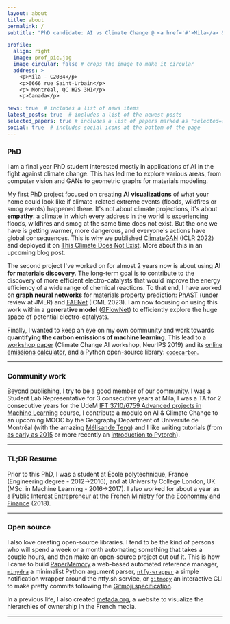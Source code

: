 ```yaml
---
layout: about
title: about
permalink: /
subtitle: "PhD candidate: AI vs Climate Change @ <a href='#'>Mila</a> & <a href='#'>Université de Montréal</a><br/>Supervised by Prof. <a href='#'>Yoshua Bengio</a>"

profile:
  align: right
  image: prof_pic.jpg
  image_circular: false # crops the image to make it circular
  address: >
    <p>Mila - C2084</p>
    <p>6666 rue Saint-Urbain</p>
    <p> Montréal, QC H2S 3H1</p>
    <p>Canada</p>

news: true  # includes a list of news items
latest_posts: true  # includes a list of the newest posts
selected_papers: true # includes a list of papers marked as "selected={true}"
social: true  # includes social icons at the bottom of the page
---
```


### PhD

I am a final year PhD student interested mostly in applications of AI in the fight against climate change. This has led me to explore various areas, from computer vision and GANs to geometric graphs for materials modeling.

My first PhD project focused on creating **AI visualizations** of what your home could look like if climate-related extreme events (floods, wildfires or smog events) happened there. It's not about climate projections, it's about **empathy**: a climate in which every address in the world is experiencing floods, wildfires and smog at the same time does not exist. But the one we have is getting warmer, more dangerous, and everyone's actions have global consequences. This is why we published [ClimateGAN](https://arxiv.org/abs/2110.02871v1) (ICLR 2022) and deployed it on [This Climate Does Not Exist](https://thisclimatedoesnotexist.com). More about this in an upcoming blog post.

The second project I've worked on for almost 2 years now is about using **AI for materials discovery**. The long-term goal is to contribute to the discovery of more efficient electro-catalysts that would improve the energy efficiency of a wide range of chemical reactions. To that end, I have worked on **graph neural networks** for materials property prediction: [PhAST](https://arxiv.org/abs/2211.12020) (under review at JMLR) and [FAENet](https://arxiv.org/abs/2305.05577v1) (ICML 2023). I am now focusing on using this work within a **generative model** ([GFlowNet](https://milayb.notion.site/The-GFlowNet-Tutorial-95434ef0e2d94c24aab90e69b30be9b3)) to efficiently explore the huge space of potential electro-catalysts.

Finally, I wanted to keep an eye on my own community and work towards **quantifying the carbon emissions of machine learning**. This lead to a [workshop paper](https://arxiv.org/abs/1910.09700) (Climate Change AI workshop, NeurIPS 2019) and its [online emissions calculator](https://mlco2.github.io/impact/), and a Python open-source library: [`codecarbon`](https://github.com/mlco2/codecarbon).

---

### Community work

Beyond publishing, I try to be a good member of our community. I was a Student Lab Representative for 3 consecutive years at Mila, I was a TA for 2 consecutive years for the UdeM [IFT 3710/6759 Advanced projects in Machine Learning](https://alexhernandezgarcia.github.io/teaching/mlprojects23/) course, I contribute a module on AI & Climate Change to an upcoming MOOC by the Geography Department of Université de Montréal (with the amazing [Mélisande Teng](https://melisandeteng.github.io/)) and I like writing tutorials (from [as early as 2015](https://github.com/vict0rsch/deep_learning) or more recently an [introduction to Pytorch](https://github.com/vict0rsch/pytorch-tutorial)).

---

### TL;DR Resume

Prior to this PhD, I was a student at École polytechnique, France (Engineering degree - 2012→2016), and at University College London, UK (MSc. in Machine Learning - 2016→2017). I also worked for about a year as a [Public Interest Entrepreneur](https://eig.etalab.gouv.fr/) at the [French Ministry for the Econommy and Finance](https://eig.etalab.gouv.fr/defis/hopkins/) (2018).

---

### Open source

I also love creating open-source libraries. I tend to be the kind of persons who will spend a week or a month automating something that takes a couple hours, and then make an open-source project out ouf it. This is how I came to build [PaperMemory](https://github.com/vict0rsch/PaperMemory) a web-based automated reference manager, [`minydra`](https://github.com/vict0rsch/minydra) a minimalist Python argument parser, [`ntfy-wrapper`](https://github.com/vict0rsch/ntfy-wrapper) a simple notification wrapper around the ntfy.sh service, or [`gitmopy`](https://github.com/vict0rsch/gitmopy) an interactive CLI to make pretty commits following the [Gitmoji specification](https://gitmoji.dev/specification).

In a previous life, I also created [metada.org](https://metada.org/), a website to visualize the hierarchies of ownership in the French media.

---

